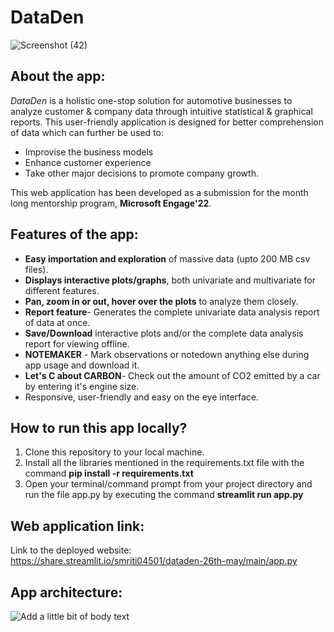 # DataDen

![Screenshot (42)](https://user-images.githubusercontent.com/68649921/170031097-3c750c43-6f8a-4b60-8c29-677490cb074f.png)

## About the app:

*DataDen* is a holistic one-stop solution for automotive businesses to analyze customer & company data through intuitive statistical & graphical reports. This user-friendly application is designed for better comprehension of data which can further be used to:
- Improvise the business models
- Enhance customer experience 
- Take other major decisions to promote company growth.

This web application has been developed as a submission for the month long mentorship program, **Microsoft Engage'22**.

## Features of the app:

- **Easy importation and exploration** of massive data (upto 200 MB csv files).
- **Displays interactive plots/graphs**, both univariate and multivariate for different features.
- **Pan, zoom in or out, hover over the plots** to analyze them closely.
- **Report feature**- Generates the complete univariate data analysis report of data at once.
- **Save/Download** interactive plots and/or the complete data analysis report for viewing offline.
- **NOTEMAKER** - Mark observations or notedown anything else during app usage and download it.
- **Let's C about CARBON**- Check out the amount of CO2 emitted by a car by entering it's engine size.
- Responsive, user-friendly and easy on the eye interface.

## How to run this app locally?

1. Clone this repository to your local machine.
2. Install all the libraries mentioned in the requirements.txt file with the command **pip install -r requirements.txt**
3. Open your terminal/command prompt from your project directory and run the file app.py by executing the command **streamlit run app.py**

## Web application link:
Link to the deployed website: https://share.streamlit.io/smriti04501/dataden-26th-may/main/app.py


## App architecture:

![Add a little bit of body text](https://user-images.githubusercontent.com/68649921/170360497-96d150a6-dec7-4620-a290-bf1c2731d780.png)

